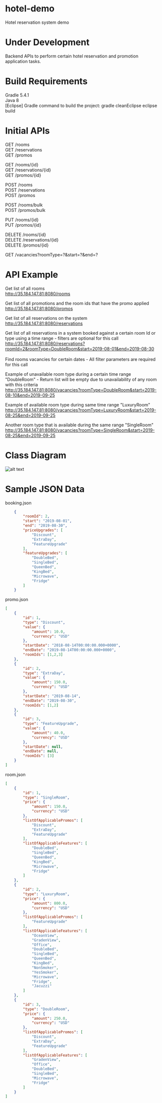 # hotel-demo
Hotel reservation system demo

# Under Development
Backend APIs to perform certain hotel reservation and promotion application tasks.

# Build Requirements
Gradle 5.4.1<br>
Java 8<br>
[Eclipse] Gradle command to build the project: gradle cleanEclipse eclipse build

# Initial APIs

GET /rooms<br>
GET /reservations<br>
GET /promos<br>

GET /rooms/{id}<br>
GET /reservations/{id}<br>
GET /promos/{id}<br>

POST /rooms<br>
POST /reservations<br>
POST /promos<br>

POST /rooms/bulk<br>
POST /promos/bulk<br>

PUT /rooms/{id}<br>
PUT /promos/{id}<br>

DELETE /rooms/{id}<br>
DELETE /reservations/{id}<br>
DELETE /promos/{id}<br>

GET /vacancies?roomType=?&start=?&end=?


# API Example


Get list of all rooms<br>
http://35.184.147.81:8080/rooms<br>

Get list of all promotions and the room ids that have the promo applied<br>
http://35.184.147.81:8080/promos<br>

Get list of all reservations on the system<br>
http://35.184.147.81:8080/reservations<br>

Get list of all reservations in a system booked against a certain room Id or type using a time range - filters are optional for this call<br>
http://35.184.147.81:8080/reservations?roomId=2&roomType=DoubleRoom&start=2019-08-01&end=2019-08-30<br>
<br>
Find rooms vacancies for certain dates - All filter parameters are required for this call<br>

Example of unavailable room type during a certain time range "DoubleRoom" - Return list will be empty due to unavailability of any room with this criteria<br>
http://35.184.147.81:8080/vacancies?roomType=DoubleRoom&start=2019-08-10&end=2019-09-25<br>

Example of available room type during same time range "LuxuryRoom"<br>
http://35.184.147.81:8080/vacancies?roomType=LuxuryRoom&start=2019-08-25&end=2019-09-25<br>

Another room type that is available during the same range "SingleRoom"<br>
http://35.184.147.81:8080/vacancies?roomType=SingleRoom&start=2019-08-25&end=2019-09-25<br>



# Class Diagram

![alt text](https://github.com/mchouhab/hotel-demo/blob/master/hotel-reservation-class-diagram.gif)

# Sample JSON Data

booking.json
```json
	{
		"roomId": 2,
		"start": "2019-08-01",
		"end": "2019-08-30",
		"priceUpgrades": [
			"Discount",
			"ExtraDay",
			"FeatureUpgrade"
		],
		"featureUpgrades": [
			"DoubleBed",
			"SingleBed",
			"QueenBed",
			"KingBed",
			"Microwave",
			"Fridge"
		]
	}
```
promo.json
```json
[
	{
		"id": 1,
		"type": "Discount",
		"value": {
			"amount": 10.0,
			"currency": "USD"
		},
		"startDate": "2018-08-14T00:00:00.000+0000",
		"endDate": "2019-08-14T00:00:00.000+0000",
		"roomIds": [1,2,3]
	},
	{
		"id": 2,
		"type": "ExtraDay",
		"value": {
			"amount": 150.0,
			"currency": "USD"
		},
		"startDate": "2019-08-14",
		"endDate": "2019-08-30",
		"roomIds": [1,2]
	},
	{
		"id": 3,
		"type": "FeatureUpgrade",
		"value": {
			"amount": 40.0,
			"currency": "USD"
		},
		"startDate": null,
		"endDate": null,
		"roomIds": [3]
	}	
]
```
room.json
```json
[
	{
		"id": 1,
		"type": "SingleRoom",
		"price": {
			"amount": 150.0,
			"currency": "USD"
		},
		"listOfApplicablePromos": [
			"Discount",
			"ExtraDay",
			"FeatureUpgrade"
		],
		"listOfApplicableFeatures": [
			"DoubleBed",
			"SingleBed",
			"QueenBed",
			"KingBed",
			"Microwave",
			"Fridge"
		]
	},
	{
		"id": 2,
		"type": "LuxuryRoom",
		"price": {
			"amount": 800.0,
			"currency": "USD"
		},
		"listOfApplicablePromos": [
			"FeatureUpgrade"
		],
		"listOfApplicableFeatures": [
			"OceanView",
			"GradenView",
			"Office",
			"DoubleBed",
			"SingleBed",
			"QueenBed",
			"KingBed",
			"NonSmoker",
			"YesSmoker",
			"Microwave",
			"Fridge",
			"Jacuzzi"
		]
	},
	{
		"id": 3,
		"type": "DoubleRoom",
		"price": {
			"amount": 250.0,
			"currency": "USD"
		},
		"listOfApplicablePromos": [
			"Discount",
			"ExtraDay",
			"FeatureUpgrade"
		],
		"listOfApplicableFeatures": [
			"GradenView",
			"Office",
			"DoubleBed",
			"SingleBed",
			"Microwave",
			"Fridge"
		]
	}
]
```
